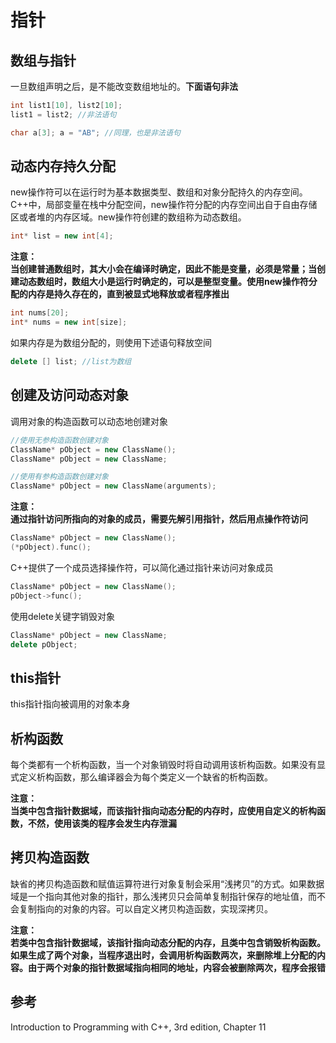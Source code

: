 
# 指针  

## 数组与指针  

一旦数组声明之后，是不能改变数组地址的。**下面语句非法**  

```c++
int list1[10], list2[10];
list1 = list2; //非法语句

char a[3]; a = "AB"; //同理，也是非法语句 
```

## 动态内存持久分配  

new操作符可以在运行时为基本数据类型、数组和对象分配持久的内存空间。C++中，局部变量在栈中分配空间，new操作符分配的内存空间出自于自由存储区或者堆的内存区域。new操作符创建的数组称为动态数组。  

```c++
int* list = new int[4];
```

**注意：**  
**当创建普通数组时，其大小会在编译时确定，因此不能是变量，必须是常量；当创建动态数组时，数组大小是运行时确定的，可以是整型变量。使用new操作符分配的内存是持久存在的，直到被显式地释放或者程序推出**  

```c++
int nums[20];
int* nums = new int[size];
```

如果内存是为数组分配的，则使用下述语句释放空间  

```C++
delete [] list; //list为数组
```

## 创建及访问动态对象  

调用对象的构造函数可以动态地创建对象  

```c++
//使用无参构造函数创建对象
ClassName* pObject = new ClassName();
ClassName* pObject = new ClassName;

//使用有参构造函数创建对象
ClassName* pObject = new ClassName(arguments);
```

**注意：**  
**通过指针访问所指向的对象的成员，需要先解引用指针，然后用点操作符访问**  

```c++
ClassName* pObject = new ClassName();
(*pObject).func();
```

C++提供了一个成员选择操作符，可以简化通过指针来访问对象成员  

```c++
ClassName* pObject = new ClassName();
pObject->func();
```

使用delete关键字销毁对象  

```c++
ClassName* pObject = new ClassName;
delete pObject;
```

## this指针  

this指针指向被调用的对象本身  

## 析构函数  

每个类都有一个析构函数，当一个对象销毁时将自动调用该析构函数。如果没有显式定义析构函数，那么编译器会为每个类定义一个缺省的析构函数。  

**注意：**  
**当类中包含指针数据域，而该指针指向动态分配的内存时，应使用自定义的析构函数，不然，使用该类的程序会发生内存泄漏**  

## 拷贝构造函数  

缺省的拷贝构造函数和赋值运算符进行对象复制会采用“浅拷贝”的方式。如果数据域是一个指向其他对象的指针，那么浅拷贝只会简单复制指针保存的地址值，而不会复制指向的对象的内容。可以自定义拷贝构造函数，实现深拷贝。

**注意：**  
**若类中包含指针数据域，该指针指向动态分配的内存，且类中包含销毁析构函数。如果生成了两个对象，当程序退出时，会调用析构函数两次，来删除堆上分配的内容。由于两个对象的指针数据域指向相同的地址，内容会被删除两次，程序会报错**  

## 参考  

Introduction to Programming with C++, 3rd edition, Chapter 11  
